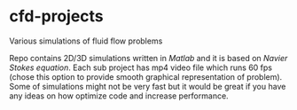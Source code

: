 # cfd-projects
Various simulations of fluid flow problems

Repo contains 2D/3D simulations written in *Matlab* and it is based on *Navier Stokes equation*. 
Each sub project has mp4 video file which runs 60 fps (chose this option to provide smooth graphical 
representation of problem). Some of simulations might not be very fast but it would be great if you have any ideas on how 
optimize code and increase performance.
